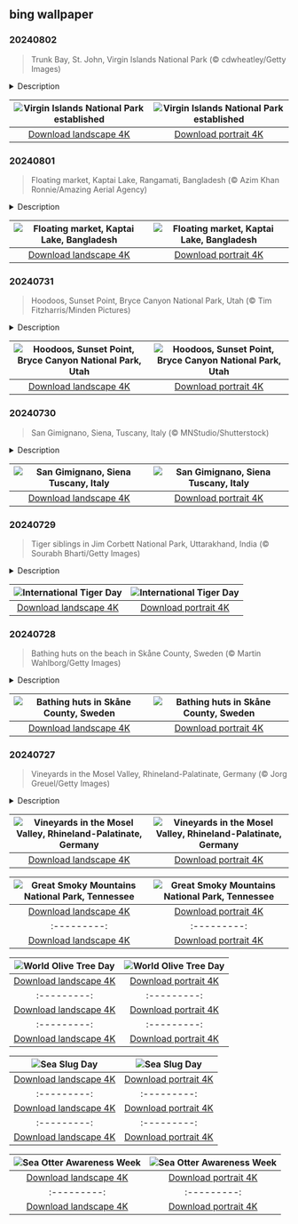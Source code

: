 ## bing wallpaper

### 20240802

> Trunk Bay, St. John, Virgin Islands National Park (© cdwheatley/Getty Images)

<details>
<summary>Description</summary>

> In 1956, businessman and conservationist Laurance Rockefeller saw the beauty of St. John, one of the US Virgin Islands in the Caribbean, and knew it had to be preserved. He donated more than 5,000 acres of land to the National Park Service, and today we're marking the 68th anniversary of Virgin Islands National Park. Covering about 60% of St. John and 5,650 acres of submerged lands, the park boasts stunning white-sand beaches, coral reefs, and historic sites.
> 
> On the Reef Bay Trail, hikers can see ancient Taino petroglyphs and old sugar plantation ruins, showcasing the island's colonial past. From an underwater snorkeling trail in Trunk Bay, pictured here, to Maho Bay's turtle-filled waters, the park offers a diverse array of marine adventures.
> 
> 

</details>

| ![Virgin Islands National Park established](https://cn.bing.com/th?id=OHR.TrunkBay_EN-US6585719799_UHD.jpg&pid=hp&w=400&h=224&rs=1&c=4) | ![Virgin Islands National Park established](https://cn.bing.com/th?id=OHR.TrunkBay_EN-US6585719799_1080x1920.jpg&pid=hp&w=155&h=315&rs=1&c=4) |
|:---------:|:---------:|
| [Download landscape 4K](https://cn.bing.com/th?id=OHR.TrunkBay_EN-US6585719799_UHD.jpg) | [Download portrait 4K](https://cn.bing.com/th?id=OHR.TrunkBay_EN-US6585719799_1080x1920.jpg) |

### 20240801

> Floating market, Kaptai Lake, Rangamati, Bangladesh (© Azim Khan Ronnie/Amazing Aerial Agency)

<details>
<summary>Description</summary>

> Every Saturday, the largest artificial lake in Bangladesh comes to life with colors and flavors. Kaptai Lake in Rangamati District is home to the floating market of seasonal fruit seen in today's image. The lake was created in the early 1960s to generate hydropower, submerging not just land and the palace of the king of the Chakmas, Bangladesh's largest ethnic minority group, but a way of life, displacing 100,000 people. Sixty years on and the landscape has changed. This buoyant bazaar has become a livelihood, as farmers navigate their wooden vessels along the bank to engage with eager buyers. You leave with a bag full of fresh fruit or just a bunch of unforgettable memories, whatever floats your boat.
> 
> 
> 
> 

</details>

| ![Floating market, Kaptai Lake, Bangladesh](https://cn.bing.com/th?id=OHR.KaptaiLake_EN-US6490685268_UHD.jpg&pid=hp&w=400&h=224&rs=1&c=4) | ![Floating market, Kaptai Lake, Bangladesh](https://cn.bing.com/th?id=OHR.KaptaiLake_EN-US6490685268_1080x1920.jpg&pid=hp&w=155&h=315&rs=1&c=4) |
|:---------:|:---------:|
| [Download landscape 4K](https://cn.bing.com/th?id=OHR.KaptaiLake_EN-US6490685268_UHD.jpg) | [Download portrait 4K](https://cn.bing.com/th?id=OHR.KaptaiLake_EN-US6490685268_1080x1920.jpg) |

### 20240731

> Hoodoos, Sunset Point, Bryce Canyon National Park, Utah (© Tim Fitzharris/Minden Pictures)

<details>
<summary>Description</summary>

> Let's take a trip to a forest of stones. Sunset Point, seen in today's image, offers sweeping views of the hoodoos of Utah's Bryce Canyon National Park. These rock formations are created by frost weathering and stream erosion, which shape the stone into an otherworldly landscape. Perched at 8,000 to 9,000 feet, this overlook offers a panoramic view of rocky spires in red, orange, and white. The most iconic of them is Thor's Hammer, a hoodoo that overlooks a part of the park known as the 'Silent City.' The Queen's Garden Trail, which leads from Sunset Point to Sunrise Point, offers even more vistas and rock formations, including the Queen Victoria hoodoo. According to the legend told by the Paiute Indigenous people who inhabited this area, hoodoos are people who have been turned to stone for their misdeeds by the trickster Coyote. Whether you're a hiker, a photographer, or simply a traveler, the hoodoos are waiting.
> 
> 
> 
> 

</details>

| ![Hoodoos, Sunset Point, Bryce Canyon National Park, Utah](https://cn.bing.com/th?id=OHR.HoodoosBryce_EN-US6434628044_UHD.jpg&pid=hp&w=400&h=224&rs=1&c=4) | ![Hoodoos, Sunset Point, Bryce Canyon National Park, Utah](https://cn.bing.com/th?id=OHR.HoodoosBryce_EN-US6434628044_1080x1920.jpg&pid=hp&w=155&h=315&rs=1&c=4) |
|:---------:|:---------:|
| [Download landscape 4K](https://cn.bing.com/th?id=OHR.HoodoosBryce_EN-US6434628044_UHD.jpg) | [Download portrait 4K](https://cn.bing.com/th?id=OHR.HoodoosBryce_EN-US6434628044_1080x1920.jpg) |

### 20240730

> San Gimignano, Siena, Tuscany, Italy (© MNStudio/Shutterstock)

<details>
<summary>Description</summary>

> These medieval towers stand tall over San Gimignano, a small town near Siena in north central Italy. In the Middle Ages, a town grew up around a church dedicated to St. Geminianus (San Gimignano in Italian). As well as being a popular stop for pilgrims on their way to Rome, the town prospered thanks to its trade in local Vernaccia wine and in saffron, which is grown in the nearby hills. However, when the Black Death struck in 1348, half the population was lost, slowing the town's development and preserving its medieval character to this day.
> 
> San Gimignano's most recognizable feature is its skyline, made up of 14 towers. These impressive structures were the result of a rivalry between two families, each competing to build the tallest tower-house. By the end of the medieval period, there were 72 towers in the town, although because of wars, other catastrophes, and building projects, many were lost. Today, the tallest tower still standing is the Torre Grossa (Big Tower). Built in 1310, it stands at an incredible 177 feet. It's no wonder that the town is sometimes called the Manhattan of the Middle Ages.
> 
> 

</details>

| ![San Gimignano, Siena Tuscany, Italy](https://cn.bing.com/th?id=OHR.GimignanoTuscany_EN-US6339668180_UHD.jpg&pid=hp&w=400&h=224&rs=1&c=4) | ![San Gimignano, Siena Tuscany, Italy](https://cn.bing.com/th?id=OHR.GimignanoTuscany_EN-US6339668180_1080x1920.jpg&pid=hp&w=155&h=315&rs=1&c=4) |
|:---------:|:---------:|
| [Download landscape 4K](https://cn.bing.com/th?id=OHR.GimignanoTuscany_EN-US6339668180_UHD.jpg) | [Download portrait 4K](https://cn.bing.com/th?id=OHR.GimignanoTuscany_EN-US6339668180_1080x1920.jpg) |

### 20240729

> Tiger siblings in Jim Corbett National Park, Uttarakhand, India (© Sourabh Bharti/Getty Images)

<details>
<summary>Description</summary>

> We're off to a roaring start today: It's International Tiger Day, which aims to protect these magnificent big cats amid threats such as poaching and habitat loss. At the end of the 19th century, there were thought to be around 100,000 tigers in the wild; these days, there are fewer than 6,000.
> 
> Today's image features a pair of tigers in Jim Corbett National Park, which covers approximately 200 square miles in the Indian state of Uttarakhand. India is home to more than 70% of the world's wild tigers, and the park was the first to be included in its initiative to protect them: Project Tiger. There are 256 Bengal tigers here, master predators that play an essential role in the park's ecosystem. Tigers are at the top of the food chain, often hunting large animals like water buffalo and even small elephants. Visitors can book a jungle safari, accompanied by forest rangers.
> 
> 

</details>

| ![International Tiger Day](https://cn.bing.com/th?id=OHR.CorbettTigers_EN-US6183924498_UHD.jpg&pid=hp&w=400&h=224&rs=1&c=4) | ![International Tiger Day](https://cn.bing.com/th?id=OHR.CorbettTigers_EN-US6183924498_1080x1920.jpg&pid=hp&w=155&h=315&rs=1&c=4) |
|:---------:|:---------:|
| [Download landscape 4K](https://cn.bing.com/th?id=OHR.CorbettTigers_EN-US6183924498_UHD.jpg) | [Download portrait 4K](https://cn.bing.com/th?id=OHR.CorbettTigers_EN-US6183924498_1080x1920.jpg) |

### 20240728

> Bathing huts on the beach in Skåne County, Sweden (© Martin Wahlborg/Getty Images)

<details>
<summary>Description</summary>

> When it comes to vibrant beach scenes, Skåne County in Sweden, doesn't disappoint. Today's image features pastel huts in Skanörs Havsbad, a sandy beach section in the town of Skanör. This is one of the most popular parts of the beach, which stretches for over 6 miles, on the western side of the Falsterbonäset peninsula. Located near the Skanör marina, this part of the beach is a favorite spot for bathers in the summer months.
> 
> Along with sandy shores, this area is home to rapeseed fields, beech forests, ancient monuments, castles, and museums that bring the region's history to life, from the Romanesque grandeur of Lund's cathedral to the modern energy of Malmö. So, next time you're in Skåne, don't forget to take a stroll along the shore and soak in the colorful charm of these iconic beach huts.
> 
> 

</details>

| ![Bathing huts in Skåne County, Sweden](https://cn.bing.com/th?id=OHR.BeachHutsSweden_EN-US6029381108_UHD.jpg&pid=hp&w=400&h=224&rs=1&c=4) | ![Bathing huts in Skåne County, Sweden](https://cn.bing.com/th?id=OHR.BeachHutsSweden_EN-US6029381108_1080x1920.jpg&pid=hp&w=155&h=315&rs=1&c=4) |
|:---------:|:---------:|
| [Download landscape 4K](https://cn.bing.com/th?id=OHR.BeachHutsSweden_EN-US6029381108_UHD.jpg) | [Download portrait 4K](https://cn.bing.com/th?id=OHR.BeachHutsSweden_EN-US6029381108_1080x1920.jpg) |

### 20240727

> Vineyards in the Mosel Valley, Rhineland-Palatinate, Germany (© Jorg Greuel/Getty Images)

<details>
<summary>Description</summary>

> Welcome to the Palatinate, a wine lover's dream come true. This wine-growing region in western Germany has rolling hills, fertile soils, and a warm climate, allowing the cultivation of a diverse variety of grapes. While riesling reigns supreme, other notable varieties include chardonnay, sauvignon blanc, pinot blanc, Müller-Thurgau, and Dornfelder. The Palatinate is the largest red wine-producing region in the country, with over 40% of the vineyards devoted to it.
> 
> Visitors can try schorle, a drink made by mixing wine with sparkling water that is a popular choice at annual wine festivals held in the Palatinate's wine-producing towns. The region is also home to the Wurstmarkt, recognized as the world's largest wine festival, held in Bad Dürkheim. It draws over 600,000 visitors every year. So, let's raise a toast to the Palatinate. Prost!
> 
> 

</details>

| ![Vineyards in the Mosel Valley, Rhineland-Palatinate, Germany](https://cn.bing.com/th?id=OHR.RhinelandVineyards_EN-US5864380431_UHD.jpg&pid=hp&w=400&h=224&rs=1&c=4) | ![Vineyards in the Mosel Valley, Rhineland-Palatinate, Germany](https://cn.bing.com/th?id=OHR.RhinelandVineyards_EN-US5864380431_1080x1920.jpg&pid=hp&w=155&h=315&rs=1&c=4) |
|:---------:|:---------:|
| [Download landscape 4K](https://cn.bing.com/th?id=OHR.RhinelandVineyards_EN-US5864380431_UHD.jpg) | [Download portrait 4K](https://cn.bing.com/th?id=OHR.RhinelandVineyards_EN-US5864380431_1080x1920.jpg) |https://cn.bing.com/th?id=OHR.RhinelandVineyards_ZH-CN3332101688_UHD.jpg) | [Download portrait 4K](https://cn.bing.com/th?id=OHR.RhinelandVineyards_ZH-CN3332101688_1080x1920.jpg) |> 

</details>

| ![Great Smoky Mountains National Park, Tennessee](https://cn.bing.com/th?id=OHR.SmokyMountainTrail_EN-US9730767535_UHD.jpg&pid=hp&w=400&h=224&rs=1&c=4) | ![Great Smoky Mountains National Park, Tennessee](https://cn.bing.com/th?id=OHR.SmokyMountainTrail_EN-US9730767535_1080x1920.jpg&pid=hp&w=155&h=315&rs=1&c=4) |
|:---------:|:---------:|
| [Download landscape 4K](https://cn.bing.com/th?id=OHR.SmokyMountainTrail_EN-US9730767535_UHD.jpg) | [Download portrait 4K](https://cn.bing.com/th?id=OHR.SmokyMountainTrail_EN-US9730767535_1080x1920.jpg) |S6936891495_UHD.jpg) | [Download portrait 4K](https://cn.bing.com/th?id=OHR.BardenasBiosphere_EN-US6936891495_1080x1920.jpg) |D.jpg) | [Download portrait 4K](https://cn.bing.com/th?id=OHR.LesBravesNormandy_EN-US6707866678_1080x1920.jpg) |789937_1080x1920.jpg&pid=hp&w=155&h=315&rs=1&c=4) |
|:---------:|:---------:|
| [Download landscape 4K](https://cn.bing.com/th?id=OHR.Cecropia_EN-US9602789937_UHD.jpg) | [Download portrait 4K](https://cn.bing.com/th?id=OHR.Cecropia_EN-US9602789937_1080x1920.jpg) |though olive trees do not grow very tall, usually no more than 30 feet, they live a very long time. One of the oldest known trees in the world, in Portugal, is believed to be 3,350 years old. Many live for millennia, their trunks growing thick and gnarled, and their branches bearing fruit century after century. As civilizations rise and fall around them, these hardy trees remain resilient and steadfast.
> 
> 

</details>

| ![World Olive Tree Day](https://cn.bing.com/th?id=OHR.OliveTreeDay_EN-US9460125670_UHD.jpg&pid=hp&w=400&h=224&rs=1&c=4) | ![World Olive Tree Day](https://cn.bing.com/th?id=OHR.OliveTreeDay_EN-US9460125670_1080x1920.jpg&pid=hp&w=155&h=315&rs=1&c=4) |
|:---------:|:---------:|
| [Download landscape 4K](https://cn.bing.com/th?id=OHR.OliveTreeDay_EN-US9460125670_UHD.jpg) | [Download portrait 4K](https://cn.bing.com/th?id=OHR.OliveTreeDay_EN-US9460125670_1080x1920.jpg) |pid=hp&w=155&h=315&rs=1&c=4) |
|:---------:|:---------:|
| [Download landscape 4K](https://cn.bing.com/th?id=OHR.MonksMound_EN-US9323884241_UHD.jpg) | [Download portrait 4K](https://cn.bing.com/th?id=OHR.MonksMound_EN-US9323884241_1080x1920.jpg) |](https://cn.bing.com/th?id=OHR.Calacas_EN-US6430903741_UHD.jpg) | [Download portrait 4K](https://cn.bing.com/th?id=OHR.Calacas_EN-US6430903741_1080x1920.jpg) |.com/th?id=OHR.SealRiver_EN-US6267835630_1080x1920.jpg&pid=hp&w=155&h=315&rs=1&c=4) |
|:---------:|:---------:|
| [Download landscape 4K](https://cn.bing.com/th?id=OHR.SealRiver_EN-US6267835630_UHD.jpg) | [Download portrait 4K](https://cn.bing.com/th?id=OHR.SealRiver_EN-US6267835630_1080x1920.jpg) |e a more fitting name. Someone call Terry.
> 
> 

</details>

| ![Sea Slug Day](https://cn.bing.com/th?id=OHR.SeaAngel_EN-US5531672696_UHD.jpg&pid=hp&w=400&h=224&rs=1&c=4) | ![Sea Slug Day](https://cn.bing.com/th?id=OHR.SeaAngel_EN-US5531672696_1080x1920.jpg&pid=hp&w=155&h=315&rs=1&c=4) |
|:---------:|:---------:|
| [Download landscape 4K](https://cn.bing.com/th?id=OHR.SeaAngel_EN-US5531672696_UHD.jpg) | [Download portrait 4K](https://cn.bing.com/th?id=OHR.SeaAngel_EN-US5531672696_1080x1920.jpg) |OHR.DarkSkyAcadia_EN-US6966527964_1080x1920.jpg) |.bing.com/th?id=OHR.GoldenJellyfish_EN-US6743816471_1080x1920.jpg&pid=hp&w=155&h=315&rs=1&c=4) |
|:---------:|:---------:|
| [Download landscape 4K](https://cn.bing.com/th?id=OHR.GoldenJellyfish_EN-US6743816471_UHD.jpg) | [Download portrait 4K](https://cn.bing.com/th?id=OHR.GoldenJellyfish_EN-US6743816471_1080x1920.jpg) |ng.com/th?id=OHR.LastDollarRoad_EN-US7923638318_UHD.jpg&pid=hp&w=400&h=224&rs=1&c=4) | ![First day of autumn](https://cn.bing.com/th?id=OHR.LastDollarRoad_EN-US7923638318_1080x1920.jpg&pid=hp&w=155&h=315&rs=1&c=4) |
|:---------:|:---------:|
| [Download landscape 4K](https://cn.bing.com/th?id=OHR.LastDollarRoad_EN-US7923638318_UHD.jpg) | [Download portrait 4K](https://cn.bing.com/th?id=OHR.LastDollarRoad_EN-US7923638318_1080x1920.jpg) |ppers who hunted otters to near extinction before they were protected by law. Although sea otter populations have rebounded, they are still considered endangered. Otters live along the Pacific Coast of North America, from California up to Alaska. Although they can walk on land, they almost never find the need or desire to, even when it's nap time. When they're ready for a snooze, they'll raft up, wrap themselves in a strand of kelp to keep them from drifting away, and recline on the world's biggest waterbed.

</details>

| ![Sea Otter Awareness Week](https://cn.bing.com/th?id=OHR.SitkaOtters_EN-US7714053956_UHD.jpg&pid=hp&w=400&h=224&rs=1&c=4) | ![Sea Otter Awareness Week](https://cn.bing.com/th?id=OHR.SitkaOtters_EN-US7714053956_1080x1920.jpg&pid=hp&w=155&h=315&rs=1&c=4) |
|:---------:|:---------:|
| [Download landscape 4K](https://cn.bing.com/th?id=OHR.SitkaOtters_EN-US7714053956_UHD.jpg) | [Download portrait 4K](https://cn.bing.com/th?id=OHR.SitkaOtters_EN-US7714053956_1080x1920.jpg) |oo_EN-US7569665443_UHD.jpg&pid=hp&w=400&h=224&rs=1&c=4) | ![World Bamboo Day](https://cn.bing.com/th?id=OHR.ArashiyamaBamboo_EN-US7569665443_1080x1920.jpg&pid=hp&w=155&h=315&rs=1&c=4) |
|:---------:|:---------:|
| [Download landscape 4K](https://cn.bing.com/th?id=OHR.ArashiyamaBamboo_EN-US7569665443_UHD.jpg) | [Download portrait 4K](https://cn.bing.com/th?id=OHR.ArashiyamaBamboo_EN-US7569665443_1080x1920.jpg) |